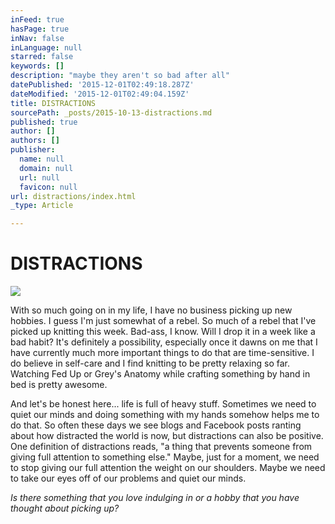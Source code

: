 ```yaml
---
inFeed: true
hasPage: true
inNav: false
inLanguage: null
starred: false
keywords: []
description: "maybe they aren't so bad after all"
datePublished: '2015-12-01T02:49:18.287Z'
dateModified: '2015-12-01T02:49:04.159Z'
title: DISTRACTIONS
sourcePath: _posts/2015-10-13-distractions.md
published: true
author: []
authors: []
publisher:
  name: null
  domain: null
  url: null
  favicon: null
url: distractions/index.html
_type: Article

---
```

# DISTRACTIONS
![](https://the-grid-user-content.s3-us-west-2.amazonaws.com/79095b6c-93c4-405a-8f0e-3428f263c728.jpg)

With so much going on in my life, I have no business picking up new hobbies.  I guess I'm just somewhat of a rebel. So much of a rebel that I've picked up knitting this week.  Bad-ass, I know. Will I drop it in a week like a bad habit?  It's definitely a possibility, especially once it dawns on me that I have currently much more important things to do that are time-sensitive.  I do believe in self-care and I find knitting to be pretty relaxing so far.  Watching Fed Up or Grey's Anatomy while crafting something by hand in bed is pretty awesome.

And let's be honest here... life is full of heavy stuff. Sometimes we need to quiet our minds and doing something with my hands somehow helps me to do that.  So often these days we see blogs and Facebook posts ranting about how distracted the world is now, but distractions can also be positive.  One definition of distractions reads, "a thing that prevents someone from giving full attention to something else."  Maybe, just for a moment, we need to stop giving our full attention the weight on our shoulders.  Maybe we need to take our eyes off of our problems and quiet our minds.

_Is there something that you love indulging in or a hobby that you have thought about picking up?_